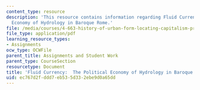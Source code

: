 ```yaml
---
content_type: resource
description: 'This resource contains information regarding Fluid Currency:  The Political
  Economy of Hydrology in Baroque Rome.'
file: /media/courses/4-663-history-of-urban-form-locating-capitalism-producing-early-modern-cities-and-objects-spring-2014/ec767d2fddd7eb535d332ebe9d0a65dd_MIT4_663S14_FluidCurrency.pdf
file_type: application/pdf
learning_resource_types:
- Assignments
ocw_type: OCWFile
parent_title: Assignments and Student Work
parent_type: CourseSection
resourcetype: Document
title: 'Fluid Currency:  The Political Economy of Hydrology in Baroque Rome'
uid: ec767d2f-ddd7-eb53-5d33-2ebe9d0a65dd
---
```

